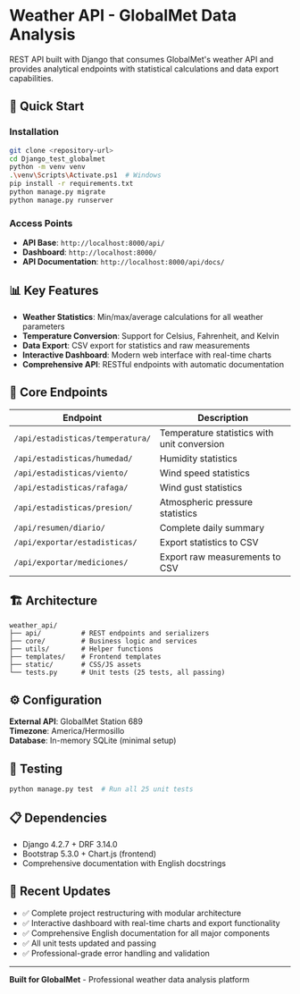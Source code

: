 # Weather API - GlobalMet Data Analysis

REST API built with Django that consumes GlobalMet's weather API and provides analytical endpoints with statistical calculations and data export capabilities.

## 🚀 Quick Start

### Installation
```bash
git clone <repository-url>
cd Django_test_globalmet
python -m venv venv
.\venv\Scripts\Activate.ps1  # Windows
pip install -r requirements.txt
python manage.py migrate
python manage.py runserver
```

### Access Points
- **API Base**: `http://localhost:8000/api/`
- **Dashboard**: `http://localhost:8000/`
- **API Documentation**: `http://localhost:8000/api/docs/`

## 📊 Key Features

- **Weather Statistics**: Min/max/average calculations for all weather parameters
- **Temperature Conversion**: Support for Celsius, Fahrenheit, and Kelvin
- **Data Export**: CSV export for statistics and raw measurements
- **Interactive Dashboard**: Modern web interface with real-time charts
- **Comprehensive API**: RESTful endpoints with automatic documentation

## 🔧 Core Endpoints

| Endpoint | Description |
|----------|-------------|
| `/api/estadisticas/temperatura/` | Temperature statistics with unit conversion |
| `/api/estadisticas/humedad/` | Humidity statistics |
| `/api/estadisticas/viento/` | Wind speed statistics |
| `/api/estadisticas/rafaga/` | Wind gust statistics |
| `/api/estadisticas/presion/` | Atmospheric pressure statistics |
| `/api/resumen/diario/` | Complete daily summary |
| `/api/exportar/estadisticas/` | Export statistics to CSV |
| `/api/exportar/mediciones/` | Export raw measurements to CSV |

## 🏗️ Architecture

```
weather_api/
├── api/          # REST endpoints and serializers
├── core/         # Business logic and services  
├── utils/        # Helper functions
├── templates/    # Frontend templates
├── static/       # CSS/JS assets
└── tests.py      # Unit tests (25 tests, all passing)
```

## ⚙️ Configuration

**External API**: GlobalMet Station 689  
**Timezone**: America/Hermosillo  
**Database**: In-memory SQLite (minimal setup)

## 🧪 Testing

```bash
python manage.py test  # Run all 25 unit tests
```

## 📋 Dependencies

- Django 4.2.7 + DRF 3.14.0
- Bootstrap 5.3.0 + Chart.js (frontend)
- Comprehensive documentation with English docstrings

## 🌟 Recent Updates

- ✅ Complete project restructuring with modular architecture
- ✅ Interactive dashboard with real-time charts and export functionality  
- ✅ Comprehensive English documentation for all major components
- ✅ All unit tests updated and passing
- ✅ Professional-grade error handling and validation

---

**Built for GlobalMet** - Professional weather data analysis platform 